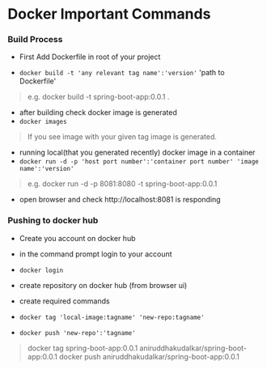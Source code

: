 # Docker Important Commands

### Build Process
- First Add Dockerfile in root of your project

- `docker build -t 'any relevant tag name':'version'` 'path to Dockerfile'
> e.g. docker build -t spring-boot-app:0.0.1 .

- after building check docker image is generated
- `docker images`
> If you see image with your given tag image is generated.

- running local(that you generated recently) docker image in a container
- `docker run -d -p 'host port number':'container port number' 'image name':'version'`
> e.g. docker run -d -p 8081:8080 -t spring-boot-app:0.0.1

- open browser and check http://localhost:8081 is responding

### Pushing to docker hub

- Create you account on docker hub
- in the command prompt login to your account
- `docker login`

- create repository on docker hub (from browser ui)
- create required commands 
- `docker tag 'local-image:tagname' 'new-repo:tagname'`
- `docker push 'new-repo':'tagname'`
> docker tag spring-boot-app:0.0.1 aniruddhakudalkar/spring-boot-app:0.0.1
> docker push aniruddhakudalkar/spring-boot-app:0.0.1


